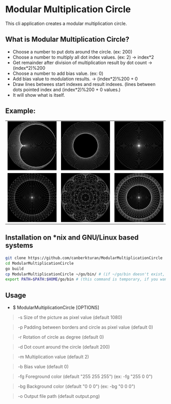 
# Modular Multiplication Circle

This cli application creates a modular multiplication circle.

## What is Modular Multiplication Circle?
- Choose a number to put dots around the circle. (ex: 200)
- Choose a number to multiply all dot index values. (ex: 2) -> index\*2
- Get remainder after division of multiplication result by dot count -> (index\*2)%200 
- Choose a number to add bias value. (ex: 0)
- Add bias value to modulation results. -> (index\*2)%200 + 0
- Draw lines betwees start indexes and result indexes. (lines between dots pointed index and (index\*2)%200 + 0 values.)
- It will show what is itself.

## Example:
<table style="width:100%">
<tr>
<td><img src="examples/mmc1.png" style="width:auto; height:auto"/></td>
<td><img src="examples/mmc2.png" style="width:auto; height:auto"/></td>
<td><img src="examples/mmc3.png" style="width:auto; height:auto"/></td>
</tr>
<tr>
<td><img src="examples/mmc4.png" style="width:auto; height:auto"/></td>
<td><img src="examples/mmc5.png" style="width:auto; height:auto"/></td>
<td><img src="examples/mmc6.png" style="width:auto; height:auto"/></td>
</tr>
</table>

## Installation on \*nix and GNU/Linux based systems
```bash
git clone https://github.com/canberkturan/ModularMultiplicationCircle
cd ModularMultiplicationCircle
go build
cp ModularMultiplicationCircle ~/go/bin/ # (if ~/go/bin doesn't exist, create with mkdir command)
export PATH=$PATH:$HOME/go/bin # (this command is temporary, if you want to make permanent, add this command to your shell conf like .bashrc)
```
## Usage
- $ ModularMultiplicationCircle [OPTIONS]
> -s Size of the picture as pixel value (default 1080)

> -p Padding between borders and circle as pixel value (default 0)

> -r Rotation of circle as degree (default 0)

> -d Dot count around the circle (default 200)

> -m Multiplication value (default 2)

> -b Bias value (default 0)

> -fg Foreground color (default "255 255 255") (ex: -fg "255 0 0")

> -bg Background color (default "0 0 0") (ex: -bg "0 0 0")

> -o Output file path (default output.png)
